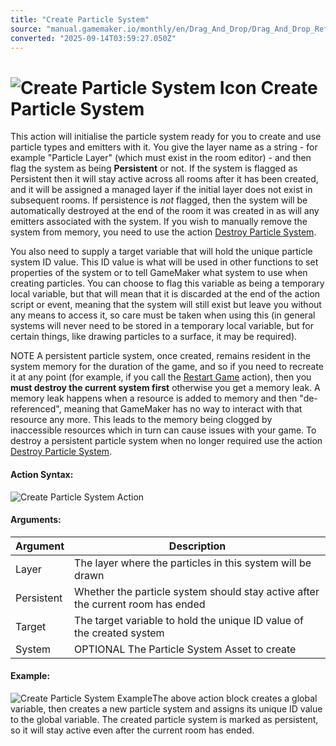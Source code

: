 ```yaml
---
title: "Create Particle System"
source: "manual.gamemaker.io/monthly/en/Drag_And_Drop/Drag_And_Drop_Reference/Particles/Create_Particle_System.htm"
converted: "2025-09-14T03:59:27.050Z"
---
```


# ![Create Particle System Icon](../../../assets/Images/Scripting_Reference/Drag_And_Drop/Reference/Particles/i_Particles_Create_Particle_System.png) Create Particle System

This action will initialise the particle system ready for you to create and use particle types and emitters with it. You give the layer name as a string - for example "Particle Layer" (which must exist in the room editor) - and then flag the system as being **Persistent** or not. If the system is flagged as Persistent then it will stay active across all rooms after it has been created, and it will be assigned a managed layer if the initial layer does not exist in subsequent rooms. If persistence is _not_ flagged, then the system will be automatically destroyed at the end of the room it was created in as will any emitters associated with the system. If you wish to manually remove the system from memory, you need to use the action [Destroy Particle System](Destroy_Particle_System.md).

You also need to supply a target variable that will hold the unique particle system ID value. This ID value is what will be used in other functions to set properties of the system or to tell GameMaker what system to use when creating particles. You can choose to flag this variable as being a temporary local variable, but that will mean that it is discarded at the end of the action script or event, meaning that the system will still exist but leave you without any means to access it, so care must be taken when using this (in general systems will never need to be stored in a temporary local variable, but for certain things, like drawing particles to a surface, it may be required).

NOTE A persistent particle system, once created, remains resident in the system memory for the duration of the game, and so if you need to recreate it at any point (for example, if you call the [Restart Game](../Game/Restart_Game.md) action), then you **must destroy the current system first** otherwise you get a memory leak. A memory leak happens when a resource is added to memory and then "de-referenced", meaning that GameMaker has no way to interact with that resource any more. This leads to the memory being clogged by inaccessible resources which in turn can cause issues with your game. To destroy a persistent particle system when no longer required use the action [Destroy Particle System](Destroy_Particle_System.md).

#### Action Syntax:

![Create Particle System Action](../../../assets/Images/Scripting_Reference/Drag_And_Drop/Reference/Particles/a_Particles_Create_Particle_System.png)

#### Arguments:

| Argument | Description |
| --- | --- |
| Layer | The layer where the particles in this system will be drawn |
| Persistent | Whether the particle system should stay active after the current room has ended |
| Target | The target variable to hold the unique ID value of the created system |
| System | OPTIONAL The Particle System Asset to create |

#### Example:

![Create Particle System Example](../../../assets/Images/Scripting_Reference/Drag_And_Drop/Reference/Particles/e_Particles_Create_Particle_System.png)The above action block creates a global variable, then creates a new particle system and assigns its unique ID value to the global variable. The created particle system is marked as persistent, so it will stay active even after the current room has ended.